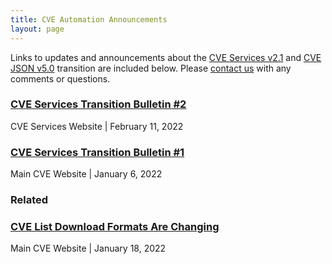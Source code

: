 ```yaml
---
title: CVE Automation Announcements
layout: page
---
```


Links to updates and announcements about the [CVE Services v2.1](https://github.com/CVEProject/cve-services) and [CVE JSON v5.0](https://github.com/CVEProject/cve-schema/blob/master/schema/v5.0/CVE_JSON_5.0_schema.json) transition are included below. Please [contact us](https://cveform.mitre.org/) with any comments or questions.

### [CVE Services Transition Bulletin #2](https://cveproject.github.io/automation-transition#bulletin-number-2) 
CVE Services Website | February 11, 2022

### [CVE Services Transition Bulletin #1](https://www.cve.org/Media/News/item/news/2022/01/11/Changes-Coming-to-CVE-Record)
Main CVE Website | January 6, 2022

### Related

### [CVE List Download Formats Are Changing](https://www.cve.org/Media/News/item/blog/2022/01/18/CVE-List-Download-Formats-Are)
Main CVE Website | January 18, 2022
